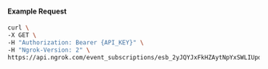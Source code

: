 <!-- Code generated for API Clients. DO NOT EDIT. -->

#### Example Request

```bash
curl \
-X GET \
-H "Authorization: Bearer {API_KEY}" \
-H "Ngrok-Version: 2" \
https://api.ngrok.com/event_subscriptions/esb_2yJQYJxFkHZAytNpYxSWLIUpdpJ/sources/ip_policy_updated.v0
```
